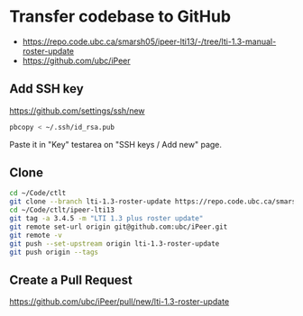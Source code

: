 # Transfer codebase to GitHub

- <https://repo.code.ubc.ca/smarsh05/ipeer-lti13/-/tree/lti-1.3-manual-roster-update>
- <https://github.com/ubc/iPeer>

## Add SSH key

<https://github.com/settings/ssh/new>

```bash
pbcopy < ~/.ssh/id_rsa.pub
```

Paste it in "Key" testarea on "SSH keys / Add new" page.

## Clone

```bash
cd ~/Code/ctlt
git clone --branch lti-1.3-roster-update https://repo.code.ubc.ca/smarsh05/ipeer-lti13
cd ~/Code/ctlt/ipeer-lti13
git tag -a 3.4.5 -m "LTI 1.3 plus roster update"
git remote set-url origin git@github.com:ubc/iPeer.git
git remote -v
git push --set-upstream origin lti-1.3-roster-update
git push origin --tags
```

## Create a Pull Request

<https://github.com/ubc/iPeer/pull/new/lti-1.3-roster-update>

